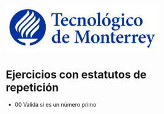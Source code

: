 
![Tec de Monterrey](images/logotecmty.png)
# Ejercicios con estatutos de repetición

- 00 Valida si es un número primo
